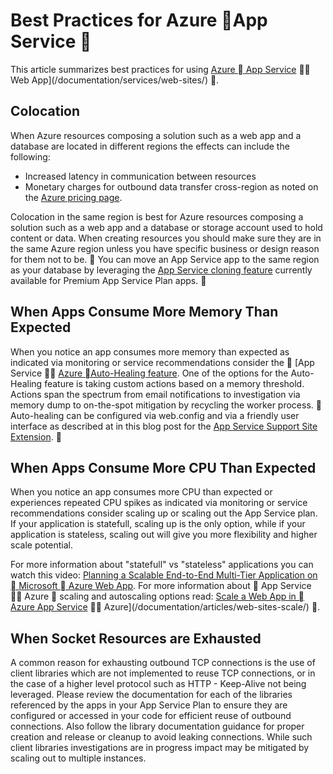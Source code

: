 <properties
	pageTitle="Best Practices for Azure App Service"
	description="Learn best practices and troubleshooting for Azure App Service."
	services="app-service"
	documentationCenter=""
	authors="dariagrigoriu"
	manager="wpickett"
	editor="mollybos"/>

<tags
	ms.service="app-service"
	ms.date="05/19/2016"
	wacn.date=""/>
    
# Best Practices for Azure  App Service 

This article summarizes best practices for using [Azure  App Service](/documentation/services/web-sites/)  Web App](/documentation/services/web-sites/) .

## <a name="colocation"></a>Colocation
When Azure resources composing a solution such as a web app and a database are located in different regions the effects can include the following:

*  Increased latency in communication between resources
*  Monetary charges for outbound data transfer cross-region as noted on the [Azure pricing page](/pricing/details/data-transfer/).

Colocation in the same region is best for Azure resources composing a solution such as a web app and a database or storage account used to hold content or data. When creating resources you should make sure they are in the same Azure region unless you have specific business or design reason for them not to be.  You can move an App Service app to the same region as your database by leveraging the [App Service cloning feature](/documentation/articles/app-service-web-app-cloning-portal/) currently available for Premium App Service Plan apps. 

## <a name="memoryresources"></a>When Apps Consume More Memory Than Expected
When you notice an app consumes more memory than expected as indicated via monitoring or service recommendations consider the  [App Service  [Azure  Auto-Healing feature](https://azure.microsoft.com/blog/auto-healing-windows-azure-web-sites). One of the options for the Auto-Healing feature is taking custom actions based on a memory threshold. Actions span the spectrum from email notifications to investigation via memory dump to on-the-spot mitigation by recycling the worker process.  Auto-healing can be configured via web.config and via a friendly user interface as described at in this blog post for the [App Service Support Site Extension](https://azure.microsoft.com/blog/additional-updates-to-support-site-extension-for-azure-app-service-web-apps). 

## <a name="CPUresources"></a>When Apps Consume More CPU Than Expected
When you notice an app consumes more CPU than expected or experiences repeated CPU spikes as indicated via monitoring or service recommendations consider scaling up or scaling out the App Service plan. If your application is statefull, scaling up is the only option, while if your application is stateless, scaling out will give you more flexibility and higher scale potential. 

For more information about "statefull" vs "stateless" applications you can watch this video: [Planning a Scalable End-to-End Multi-Tier Application on  Microsoft  Azure Web App](https://channel9.msdn.com/Events/TechEd/NorthAmerica/2014/DEV-B414#fbid=?hashlink=fbid). For more information about  App Service  Azure  scaling and autoscaling options read: [Scale a Web App in  Azure App Service](/documentation/articles/web-sites-scale/)  Azure](/documentation/articles/web-sites-scale/) .

## <a name="socketresources"></a>When Socket Resources are Exhausted
A common reason for exhausting outbound TCP connections is the use of client libraries which are not implemented to reuse TCP connections, or in the case of a higher level protocol such as HTTP - Keep-Alive not being leveraged. Please review the documentation for each of the libraries referenced by the apps in your App Service Plan to ensure they are configured or accessed in your code for efficient reuse of outbound connections. Also follow the library documentation guidance for proper creation and release or cleanup to avoid leaking connections. While such client libraries investigations are in progress impact may be mitigated by scaling out to multiple instances.  



